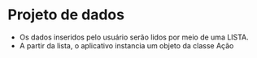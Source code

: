 # Projeto de dados

- Os dados inseridos pelo usuário serão lidos por meio de uma LISTA.
- A partir da lista, o aplicativo instancia um objeto da classe Ação